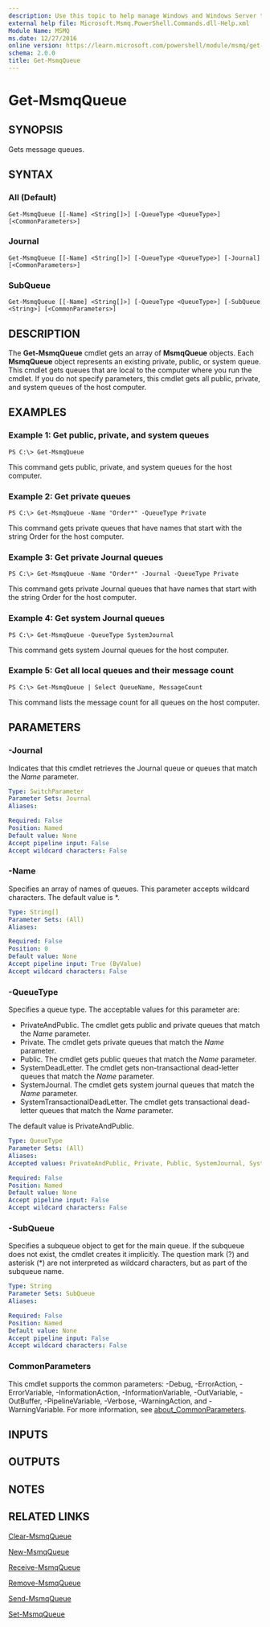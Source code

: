 ```yaml
---
description: Use this topic to help manage Windows and Windows Server technologies with Windows PowerShell.
external help file: Microsoft.Msmq.PowerShell.Commands.dll-Help.xml
Module Name: MSMQ
ms.date: 12/27/2016
online version: https://learn.microsoft.com/powershell/module/msmq/get-msmqqueue?view=windowsserver2019-ps&wt.mc_id=ps-gethelp
schema: 2.0.0
title: Get-MsmqQueue
---
```


# Get-MsmqQueue

## SYNOPSIS
Gets message queues.

## SYNTAX

### All (Default)
```
Get-MsmqQueue [[-Name] <String[]>] [-QueueType <QueueType>] [<CommonParameters>]
```

### Journal
```
Get-MsmqQueue [[-Name] <String[]>] [-QueueType <QueueType>] [-Journal] [<CommonParameters>]
```

### SubQueue
```
Get-MsmqQueue [[-Name] <String[]>] [-QueueType <QueueType>] [-SubQueue <String>] [<CommonParameters>]
```

## DESCRIPTION
The **Get-MsmqQueue** cmdlet gets an array of **MsmqQueue** objects.
Each **MsmqQueue** object represents an existing private, public, or system queue.
This cmdlet gets queues that are local to the computer where you run the cmdlet.
If you do not specify parameters, this cmdlet gets all public, private, and system queues of the host computer.

## EXAMPLES

### Example 1: Get public, private, and system queues
```
PS C:\> Get-MsmqQueue
```

This command gets public, private, and system queues for the host computer.

### Example 2: Get private queues
```
PS C:\> Get-MsmqQueue -Name "Order*" -QueueType Private
```

This command gets private queues that have names that start with the string Order for the host computer.

### Example 3: Get private Journal queues
```
PS C:\> Get-MsmqQueue -Name "Order*" -Journal -QueueType Private
```

This command gets private Journal queues that have names that start with the string Order for the host computer.

### Example 4: Get system Journal queues
```
PS C:\> Get-MsmqQueue -QueueType SystemJournal
```

This command gets system Journal queues for the host computer.

### Example 5: Get all local queues and their message count
```
PS C:\> Get-MsmqQueue | Select QueueName, MessageCount
```

This command lists the message count for all queues on the host computer.

## PARAMETERS

### -Journal
Indicates that this cmdlet retrieves the Journal queue or queues that match the *Name* parameter.

```yaml
Type: SwitchParameter
Parameter Sets: Journal
Aliases: 

Required: False
Position: Named
Default value: None
Accept pipeline input: False
Accept wildcard characters: False
```

### -Name
Specifies an array of names of queues.
This parameter accepts wildcard characters.
The default value is *.

```yaml
Type: String[]
Parameter Sets: (All)
Aliases: 

Required: False
Position: 0
Default value: None
Accept pipeline input: True (ByValue)
Accept wildcard characters: False
```

### -QueueType
Specifies a queue type.
The acceptable values for this parameter are:

- PrivateAndPublic.
The cmdlet gets public and private queues that match the *Name* parameter. 
- Private.
The cmdlet gets private queues that match the *Name* parameter. 
- Public.
The cmdlet gets public queues that match the *Name* parameter. 
- SystemDeadLetter.
The cmdlet gets non-transactional dead-letter queues that match the *Name* parameter. 
- SystemJournal.
The cmdlet gets system journal queues that match the *Name* parameter. 
- SystemTransactionalDeadLetter.
The cmdlet gets transactional dead-letter queues that match the *Name* parameter. 

The default value is PrivateAndPublic.

```yaml
Type: QueueType
Parameter Sets: (All)
Aliases: 
Accepted values: PrivateAndPublic, Private, Public, SystemJournal, SystemDeadLetter, SystemTransactionalDeadLetter

Required: False
Position: Named
Default value: None
Accept pipeline input: False
Accept wildcard characters: False
```

### -SubQueue
Specifies a subqueue object to get for the main queue.
If the subqueue does not exist, the cmdlet creates it implicitly.
The question mark (?) and asterisk (*) are not interpreted as wildcard characters, but as part of the subqueue name.

```yaml
Type: String
Parameter Sets: SubQueue
Aliases: 

Required: False
Position: Named
Default value: None
Accept pipeline input: False
Accept wildcard characters: False
```

### CommonParameters
This cmdlet supports the common parameters: -Debug, -ErrorAction, -ErrorVariable, -InformationAction, -InformationVariable, -OutVariable, -OutBuffer, -PipelineVariable, -Verbose, -WarningAction, and -WarningVariable. For more information, see [about_CommonParameters](https://go.microsoft.com/fwlink/?LinkID=113216).

## INPUTS

## OUTPUTS

## NOTES

## RELATED LINKS

[Clear-MsmqQueue](./Clear-MSMQQueue.md)

[New-MsmqQueue](./New-MsmqQueue.md)

[Receive-MsmqQueue](./Receive-MsmqQueue.md)

[Remove-MsmqQueue](./Remove-MsmqQueue.md)

[Send-MsmqQueue](./Send-MsmqQueue.md)

[Set-MsmqQueue](./Set-MsmqQueue.md)
